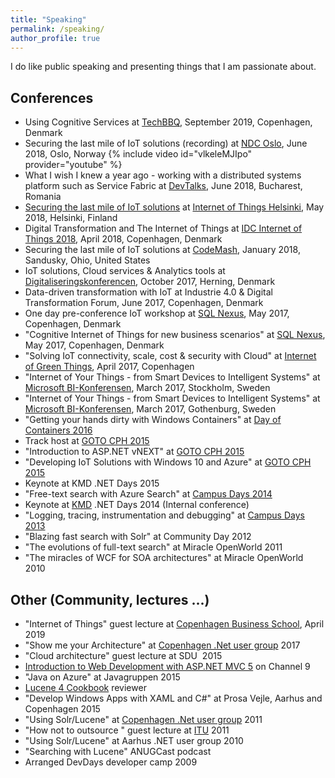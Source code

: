 ```yaml
---
title: "Speaking"
permalink: /speaking/
author_profile: true
---
```


I do like public speaking and presenting things that I am passionate about.

## Conferences

- Using Cognitive Services at [TechBBQ](https://techbbq.dk/), September 2019, Copenhagen, Denmark
- Securing the last mile of IoT solutions (recording) at [NDC Oslo](https://ndcoslo.com/), June 2018, Oslo, Norway
{% include video id="vlkeleMJIpo" provider="youtube" %}
- What I wish I knew a year ago - working with a distributed systems platform such as Service Fabric at [DevTalks](http://www.devtalks.ro/bucharest), June 2018, Bucharest, Romania
- [Securing the last mile of IoT solutions](https://www.meetup.com/Internet-of-Things-Helsinki/events/250543071/) at [Internet of Things Helsinki](https://www.meetup.com/Internet-of-Things-Helsinki/), May 2018, Helsinki, Finland
- Digital Transformation and The Internet of Things at [IDC Internet of Things 2018](http://www.cvent.com/events/internet-of-things-2018-copenhagen/agenda-f8d11eab0d7448269f1fb03cbbcdfb16.aspx), April 2018, Copenhagen, Denmark
- Securing the last mile of IoT solutions at [CodeMash](http://www.codemash.org/), January 2018, Sandusky, Ohio, United States
- IoT solutions, Cloud services & Analytics tools at [Digitaliseringskonferencen](https://www.hi-industri.dk/aktiviteter/digitaliseringskonferencen), October 2017, Herning, Denmark
- Data-driven transformation with IoT at Industrie 4.0 & Digital Transformation Forum, June 2017, Copenhagen, Denmark
- One day pre-conference IoT workshop at [SQL Nexus](http://www.sqlnexus.com/), May 2017, Copenhagen, Denmark
- "Cognitive Internet of Things for new business scenarios" at [SQL Nexus](http://www.sqlnexus.com), May 2017, Copenhagen, Denmark
- "Solving IoT connectivity, scale, cost & security with Cloud" at [Internet of Green Things](https://www.iotgreenfest.com/), April 2017, Copenhagen
- "Internet of Your Things - from Smart Devices to Intelligent Systems" at [Microsoft BI-Konferensen](https://enterprise.microsoft.com/sv-se/bi-konferensen-2017/), March 2017, Stockholm, Sweden
- "Internet of Your Things - from Smart Devices to Intelligent Systems" at [Microsoft BI-Konferensen](https://enterprise.microsoft.com/sv-se/bi-konferensen-2017/), March 2017, Gothenburg, Sweden
- "Getting your hands dirty with Windows Containers" at [Day of Containers 2016](http://www.code-conf.com/doc-cph-2016/)
- Track host at [GOTO CPH 2015](https://gotocon.com/cph-2015)
- "Introduction to ASP.NET vNEXT" at [GOTO CPH 2015](https://gotocon.com/cph-2015)
- "Developing IoT Solutions with Windows 10 and Azure" at [GOTO CPH 2015](https://gotocon.com/cph-2015)
- Keynote at KMD .NET Days 2015
- "Free-text search with Azure Search" at [Campus Days 2014](https://channel9.msdn.com/events/Microsoft-Campus-Days/Microsoft-Campus-Days-2014)
- Keynote at [KMD](https://www.kmd.dk/) .NET Days 2014 (Internal conference)
- "Logging, tracing, instrumentation and debugging" at [Campus Days 2013](https://channel9.msdn.com/Events/Microsoft-Campus-Days/Microsoft-Campus-Days-2013)
- "Blazing fast search with Solr" at Community Day 2012
- "The evolutions of full-text search" at Miracle OpenWorld 2011
- "The miracles of WCF for SOA architectures" at Miracle OpenWorld 2010

## Other (Community, lectures ...)

- "Internet of Things" guest lecture at [Copenhagen Business School](https://www.cbs.dk/), April 2019
- "Show me your Architecture" at [Copenhagen .Net user group](http://cnug.dk/) 2017
- "Cloud architecture" guest lecture at SDU  2015
- [Introduction to Web Development with ASP.NET MVC 5](https://channel9.msdn.com/Shows/Dev-Channel/Introduktion-til-web-udvikling-med-ASPNET-MVC-5) on Channel 9
- "Java on Azure" at Javagruppen 2015
- [Lucene 4 Cookbook](https://www.packtpub.com/big-data-and-business-intelligence/lucene-4-cookbook) reviewer
- "Develop Windows Apps with XAML and C#" at Prosa Vejle, Aarhus and Copenhagen 2015
- "Using Solr/Lucene" at [Copenhagen .Net user group](http://cnug.dk/) 2011
- "How not to outsource " guest lecture at [ITU](https://itu.dk/) 2011
- "Using Solr/Lucene" at Aarhus .NET user group 2010
- "Searching with Lucene" ANUGCast podcast
- Arranged DevDays developer camp 2009

